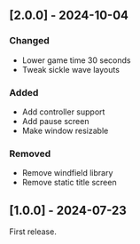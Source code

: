 
## [2.0.0] - 2024-10-04

### Changed 
- Lower game time 30 seconds
- Tweak sickle wave layouts

### Added
- Add controller support
- Add pause screen 
- Make window resizable

### Removed
- Remove windfield library 
- Remove static title screen 



## [1.0.0] - 2024-07-23

First release.

